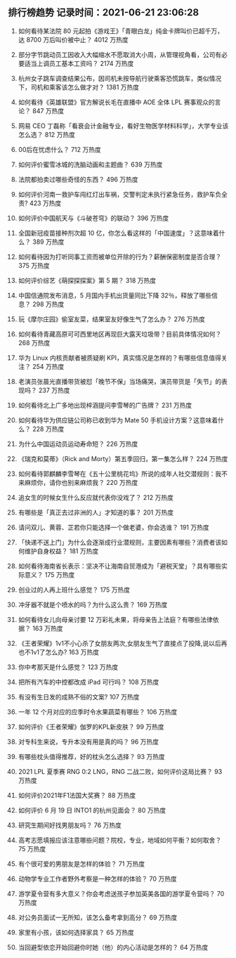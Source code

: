 
## 排行榜趋势 记录时间：2021-06-21 23:06:28
  
  1. 如何看待某法院 80 元起拍《游戏王》「青眼白龙」纯金卡牌叫价已超千万，达 8700 万后叫价被中止？ 4012 万热度
    
  2. 部分字节跳动员工因收入大幅缩水不愿取消大小周，从管理视角看，公司有必要适当上调员工基本工资吗？ 2174 万热度
    
  3. 杭州女子跳车调查结果公布，因司机未按导航行驶乘客恐慌跳车，类似情况下，司机和乘客该怎么做才对？ 1381 万热度
    
  4. 如何看待《英雄联盟》官方解说长毛在直播中 AOE 全体 LPL 赛事观众的言论？ 847 万热度
    
  5. 网易 CEO 丁磊称「看衰会计金融专业，看好生物医学材料科学」，大学专业该怎么选？ 812 万热度
    
  6. 00后在忧虑什么？ 712 万热度
    
  7. 如何评价蜜雪冰城的洗脑动画和主题曲？ 639 万热度
    
  8. 法院都拍卖过哪些奇怪的东西？ 496 万热度
    
  9. 如何评价河南一救护车闯红灯出车祸，交警判定未执行紧急任务，救护车负全责? 423 万热度
    
  10. 如何评价中国航天与《斗破苍穹》的联动？ 396 万热度
    
  11. 全国新冠疫苗接种剂次超 10 亿，你怎么看这样的「中国速度」？这意味着什么？ 389 万热度
    
  12. 如何看待因为打听同事工资而被单位开除的行为？薪酬保密制度是否合理？ 375 万热度
    
  13. 如何评价综艺《萌探探探案》第 5 期？ 318 万热度
    
  14. 中国信通院发布消息，5 月国内手机出货量同比下降 32％，释放了哪些信息？ 298 万热度
    
  15. 玩《摩尔庄园》偷室友菜，结果室友好像生气了怎么办？ 276 万热度
    
  16. 如何看待青藏高原可可西里地区再现巨大露天垃圾带？目前具体情况如何？ 268 万热度
    
  17. 华为 Linux 内核贡献者被质疑刷 KPI，真实情况是怎样的？有哪些信息值得关注？ 254 万热度
    
  18. 老演员张晨光直播带货被怼「晚节不保」当场痛哭，演员带货是「失节」的表现吗？ 237 万热度
    
  19. 如何看待北上广多地出现梓涵提问李雪琴的广告牌？ 231 万热度
    
  20. 如何看待华为供应链公司称已收到华为 Mate 50 手机设计方案？这意味着什么？ 228 万热度
    
  21. 为什么中国运动员运动寿命短？ 226 万热度
    
  22. 《瑞克和莫蒂》（Rick and Morty）第五季回归，第一集怎么样？ 224 万热度
    
  23. 如何看待郭麒麟李雪琴在《五十公里桃花坞》所说的成年人社交潜规则：我不来麻烦你，请你也别来麻烦我？ 220 万热度
    
  24. 追女生的时候女生什么反应就代表你没戏了？ 212 万热度
    
  25. 有哪些是「真正去过非洲的人」才知道的事？ 201 万热度
    
  26. 请问双儿、黄蓉、芷若你只能选择一个做老婆，你会选谁？ 191 万热度
    
  27. 「快递不送上门」为什么会逐渐成行业潜规则，主要因素有哪些？消费者该如何维护自身权益？ 181 万热度
    
  28. 如何看待海南省长表示：坚决不让海南自贸港成为「避税天堂」？具有哪些实际意义？ 175 万热度
    
  29. 创业过的人再上班什么感觉？ 175 万热度
    
  30. 冲牙器不就是个喷水的吗？为什么这么贵？ 169 万热度
    
  31. 如何看待女儿向母亲讨要 12 万彩礼未果，将母亲告上法庭？有哪些法律依据？ 163 万热度
    
  32. 《王者荣耀》1v1不小心杀了女朋友两次,女朋友生气了直接点了投降,说以后再也不1v1了怎么办? 163 万热度
    
  33. 你中考那天是什么感觉？ 123 万热度
    
  34. 把所有汽车的中控都改成 iPad 可行吗？ 108 万热度
    
  35. 有没有生日发的成熟不俗的文案? 107 万热度
    
  36. 一年 12 个月对应的应季时令水果蔬菜有哪些？ 106 万热度
    
  37. 如何评价《王者荣耀》伽罗的KPL新皮肤？ 99 万热度
    
  38. 对专科生来说，专升本没有用是真的吗？ 96 万热度
    
  39. 有哪些枕头值得推荐，好的枕头怎么选择？ 93 万热度
    
  40. 2021 LPL 夏季赛 RNG 0:2 LNG，RNG 二战二败，如何评价这局比赛？ 93 万热度
    
  41. 如何评价2021年F1法国大奖赛？ 88 万热度
    
  42. 如何评价 6 月 19 日 INTO1 的杭州见面会？ 80 万热度
    
  43. 研究生期间好找男朋友吗？ 76 万热度
    
  44. 高考志愿填报应该注意哪些问题？院校，专业，地域如何平衡？如何取舍？ 75 万热度
    
  45. 有个很可爱的男朋友是怎样的体验？ 71 万热度
    
  46. 动物学专业工作者野外考察是一种怎样的体验？ 70 万热度
    
  47. 游学夏令营有多大意义？你会考虑送孩子参加英美各国的游学夏令营吗？ 70 万热度
    
  48. 对公务员面试一无所知，该怎么备考拿到高分？ 69 万热度
    
  49. 家里有小孩，该如何选择家具？ 65 万热度
    
  50. 当回避型依恋开始回避你时她（他）的内心活动是怎样的？ 64 万热度
    